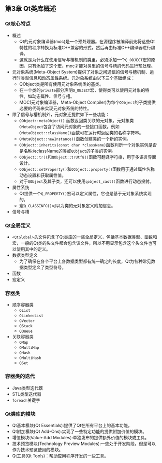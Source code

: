 ## 第3章 Qt类库概述
### Qt核心特点
- 概述
	- Qt的元对象编译器(moc)是一个预处理器。在源程序被编译前先将这些Qt特性的程序转换为标准C++兼容的形式，然后再由标准C++编译器进行编译。
	- 这就是为什么在使用信号与槽机制的类里，必须添加一个`Q_OBJECT`宏的原因，只有添加了这个宏，moc才能对类里的信号与槽的代码进行预处理。
- 元对象系统(Meta-Object System)提供了对象之间通信的信号与槽机制、运行时类型信息和动态属性系统。元对象系统由以下三个基础组成：
	- QObject类是所有使用元对象系统类的基类。
	- 在一个类的`private`部分声明`Q_OBJECT`宏，使得类可以使用元对象的特性，如动态属性、信号与槽。
	- MOC(元对象编译器，Meta-Object Compiler)为每个`QObject`的子类提供必要的代码来实现元对象系统的特性。
- 除了信号与槽机制外，元对象还提供如下一些功能：
	- `QObject::metaObject()` 函数返回类关联的元对象，元对象类`QMetaObject`包含了访问元对象的一些接口函数，例如`QMetaObject::className()`函数可在运行时返回类的名称字符串。
	- `QMetaObject::newInstance()`函数创建类的一个新的实例。
	- `QObject::inherits(const char *className)`函数判断一个对象实例是否是名称为className的类或`QObject`的子类的实例。
	- `QObject::tr()`和`QObject::trUtf8()`函数可翻译字符串，用于多语言界面设计。
	- `QObject::setProperty()`和`QObject::property()`函数用于通过属性名称动态设置和获取属性值。
	- 对于`QObject`及其子类，还可以使用`qobject_cast()`函数进行动态投射。
- 属性系统
	- Qt提供一个`Q_PROPERTY()`宏可以定义属性，它也是基于元对象系统实现的。
	- 宏`Q_CLASSINFO()`可以为类的元对象定义附加信息。
- 信号与槽
### Qt全局定义
- `<QtGlobal>`头文件包含了Qt类库的一些全局定义，包括基本数据类型、函数和宏，一般的Qt类的头文件都会包含该文件，所以不用显示包含这个头文件也可以使用其中的定义。
- 数据类型定义
	- 为了确保在各个平台上各数据类型都有统一确定的长度，Qt为各种常见数据类型定义了类型符号。
- 函数
- 宏定义
### 容器类
- 顺序容器类
	- `QList`
	- `QLinkedList`
	- `QVector`
	- `QStack`
	- `QQueue`
- 关联容器类
	- `QMap`
	- `QMultiMap`
	- `QHash`
	- `QMultiHash`
	- `QSet`
### 容器类的迭代
- Java类型迭代器
- STL类型迭代器
- `foreach`关键字
### Qt类库的模块
- Qt基本模块(Qt Essentials):提供了Qt在所有平台上的基本功能。
- Qt附加模块(Qt Add-Ons):实现了一些特定功能的提供附加价值的模块。
- 增值模块(Value-Add Modules):单独发布的提供额外价值的模块或工具。
- 技术预览模块(Technology Preview Modules):一些处于开发阶段，但是可以作为技术预览使用的模块。
- Qt工具(Qt Tools)：帮助应用程序开发的一些工具。
